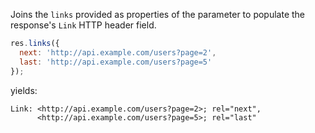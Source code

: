 Joins the `links` provided as properties of the parameter to populate the response's
`Link` HTTP header field.

```js
res.links({
  next: 'http://api.example.com/users?page=2',
  last: 'http://api.example.com/users?page=5'
});
```
yields:

```text
Link: <http://api.example.com/users?page=2>; rel="next", 
      <http://api.example.com/users?page=5>; rel="last"
```
